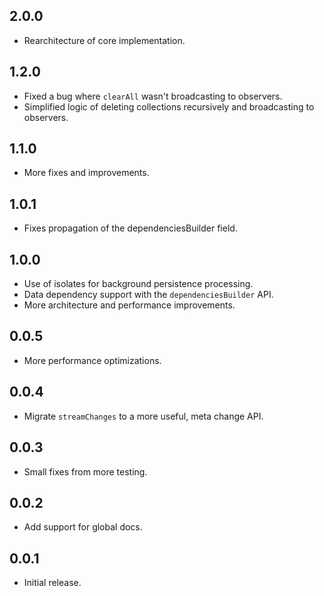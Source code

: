 ## 2.0.0

* Rearchitecture of core implementation.

## 1.2.0

* Fixed a bug where `clearAll` wasn't broadcasting to observers.
* Simplified logic of deleting collections recursively and broadcasting to observers.

## 1.1.0

* More fixes and improvements.

## 1.0.1

* Fixes propagation of the dependenciesBuilder field.

## 1.0.0

* Use of isolates for background persistence processing.
* Data dependency support with the `dependenciesBuilder` API.
* More architecture and performance improvements.

## 0.0.5

* More performance optimizations.

## 0.0.4

* Migrate `streamChanges` to a more useful, meta change API.

## 0.0.3

* Small fixes from more testing.

## 0.0.2

* Add support for global docs.

## 0.0.1

* Initial release.
